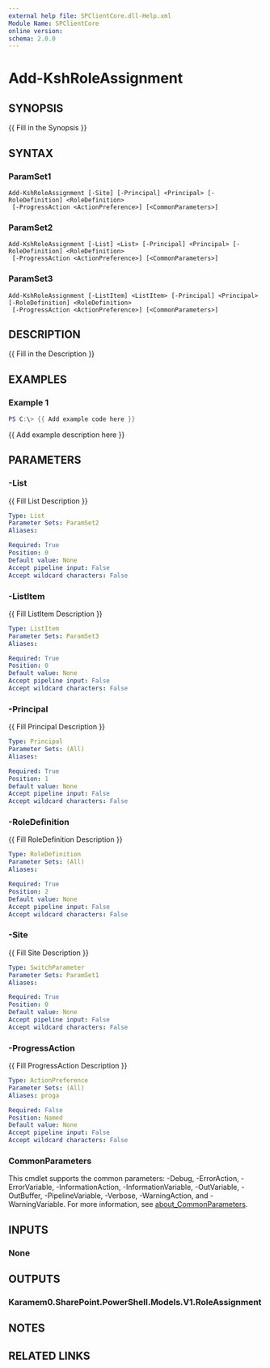 ```yaml
---
external help file: SPClientCore.dll-Help.xml
Module Name: SPClientCore
online version:
schema: 2.0.0
---
```


# Add-KshRoleAssignment

## SYNOPSIS
{{ Fill in the Synopsis }}

## SYNTAX

### ParamSet1
```
Add-KshRoleAssignment [-Site] [-Principal] <Principal> [-RoleDefinition] <RoleDefinition>
 [-ProgressAction <ActionPreference>] [<CommonParameters>]
```

### ParamSet2
```
Add-KshRoleAssignment [-List] <List> [-Principal] <Principal> [-RoleDefinition] <RoleDefinition>
 [-ProgressAction <ActionPreference>] [<CommonParameters>]
```

### ParamSet3
```
Add-KshRoleAssignment [-ListItem] <ListItem> [-Principal] <Principal> [-RoleDefinition] <RoleDefinition>
 [-ProgressAction <ActionPreference>] [<CommonParameters>]
```

## DESCRIPTION
{{ Fill in the Description }}

## EXAMPLES

### Example 1
```powershell
PS C:\> {{ Add example code here }}
```

{{ Add example description here }}

## PARAMETERS

### -List
{{ Fill List Description }}

```yaml
Type: List
Parameter Sets: ParamSet2
Aliases:

Required: True
Position: 0
Default value: None
Accept pipeline input: False
Accept wildcard characters: False
```

### -ListItem
{{ Fill ListItem Description }}

```yaml
Type: ListItem
Parameter Sets: ParamSet3
Aliases:

Required: True
Position: 0
Default value: None
Accept pipeline input: False
Accept wildcard characters: False
```

### -Principal
{{ Fill Principal Description }}

```yaml
Type: Principal
Parameter Sets: (All)
Aliases:

Required: True
Position: 1
Default value: None
Accept pipeline input: False
Accept wildcard characters: False
```

### -RoleDefinition
{{ Fill RoleDefinition Description }}

```yaml
Type: RoleDefinition
Parameter Sets: (All)
Aliases:

Required: True
Position: 2
Default value: None
Accept pipeline input: False
Accept wildcard characters: False
```

### -Site
{{ Fill Site Description }}

```yaml
Type: SwitchParameter
Parameter Sets: ParamSet1
Aliases:

Required: True
Position: 0
Default value: None
Accept pipeline input: False
Accept wildcard characters: False
```

### -ProgressAction
{{ Fill ProgressAction Description }}

```yaml
Type: ActionPreference
Parameter Sets: (All)
Aliases: proga

Required: False
Position: Named
Default value: None
Accept pipeline input: False
Accept wildcard characters: False
```

### CommonParameters
This cmdlet supports the common parameters: -Debug, -ErrorAction, -ErrorVariable, -InformationAction, -InformationVariable, -OutVariable, -OutBuffer, -PipelineVariable, -Verbose, -WarningAction, and -WarningVariable. For more information, see [about_CommonParameters](http://go.microsoft.com/fwlink/?LinkID=113216).

## INPUTS

### None
## OUTPUTS

### Karamem0.SharePoint.PowerShell.Models.V1.RoleAssignment
## NOTES

## RELATED LINKS

